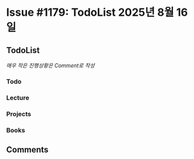 # Issue #1179: TodoList 2025년 8월 16일

## TodoList

*매우 작은 진행상황은 Comment로 작성*

### Todo  

### Lecture

### Projects

### Books


## Comments

